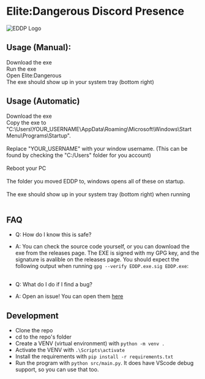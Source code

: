 # Elite:Dangerous Discord Presence 
![EDDP Logo](https://beta.thealiendoctor.com/img/eddp.png)

## Usage (Manual):

Download the exe<br>
Run the exe<br>
Open Elite:Dangerous<br>
The exe should show up in your system tray (bottom right)<br>

## Usage (Automatic)

Download the exe<br>
Copy the exe to "C:\Users\YOUR_USERNAME\AppData\Roaming\Microsoft\Windows\Start Menu\Programs\Startup".<br></br>
Replace "YOUR_USERNAME" with your window username. (This can be found by checking the "C:/Users" folder for you account) <br></br>
Reboot your PC<br></br>
The folder you moved EDDP to, windows opens all of these on startup. <br></br>
The exe should show up in your system tray (bottom right) when running<br></br>

## FAQ

- Q: How do I know this is safe?
- A: You can check the source code yourself, or you can download the exe from the releases page. The EXE is signed with my GPG key, and the signature is avalible on the releases page. You should expect the following output when running `gpg --verify EDDP.exe.sig EDDP.exe`:
<br></br>


- Q: What do I do if I find a bug?
- A: Open an issue! You can open them [here](https://github.com/ufo-studios/eddp/issues)

## Development

- Clone the repo
- cd to the repo's folder
- Create a VENV (virtual environment) with `python -m venv .`
- Activate the VENV with `.\Scripts\activate`
- Install the requirements with `pip install -r requirements.txt`
- Run the program with `python src/main.py`. It does have VScode debug support, so you can use that too.
